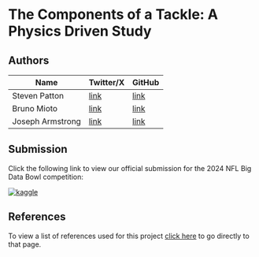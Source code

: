 # The Components of a Tackle: A Physics Driven Study

## Authors

| Name             | Twitter/X                                   | GitHub                                |
| ---------------- | ------------------------------------------- | ------------------------------------- |
| Steven Patton    | [link](https://twitter.com/PattonAnalytics) | [link](https://github.com/spatto12)  |
| Bruno Mioto      | [link](https://twitter.com/BrunoHMioto)     | [link](https://github.com/brunomioto) |
| Joseph Armstrong | [link](https://twitter.com/JoeArmstrong789) | [link](https://github.com/armstjc)   |

[comment]: <Completely finalized submission is either placed here, or linked to here>

## Submission
Click the following link to view our official submission for the 2024 NFL Big Data Bowl competition:

[![kaggle](https://img.shields.io/badge/BDB24-Submission-blue?logo=kaggle)](https://www.kaggle.com/code/stevenpatton97/the-components-of-a-tackle-a-physics-driven-study) 

## References

To view a list of references used for this project [click here](https://github.com/armstjc/big-data-bowl-2024/blob/main/References.md) to go directly to that page.
